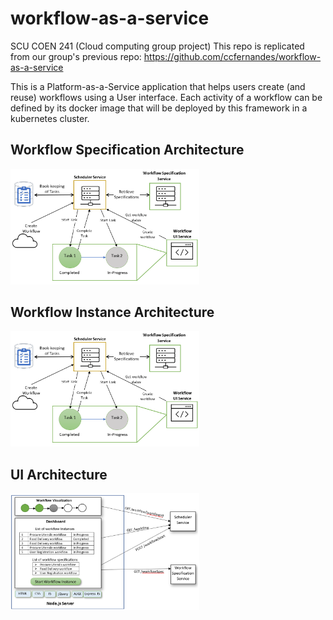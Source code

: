 # workflow-as-a-service

SCU COEN 241 (Cloud computing group project)
This repo is replicated from our group's previous repo: https://github.com/ccfernandes/workflow-as-a-service

This is a Platform-as-a-Service application that helps users create (and reuse) workflows using a User interface.
Each activity of a workflow can be defined by its docker image that will be deployed by this framework in a kubernetes cluster.

## Workflow Specification Architecture
<img src="https://github.com/naveenkarya/workflow-as-a-service/blob/main/images/workflowInstanceArchitecture.png"  width="60%" height="30%">

## Workflow Instance Architecture
<img src="https://github.com/naveenkarya/workflow-as-a-service/blob/main/images/workflowInstanceArchitecture.png"  width="60%" height="30%">

## UI Architecture
<img src="https://github.com/naveenkarya/workflow-as-a-service/blob/main/images/uiArchitecture.png"  width="60%" height="30%">


